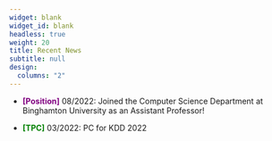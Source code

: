 ```yaml
---
widget: blank
widget_id: blank
headless: true
weight: 20
title: Recent News
subtitle: null
design:
  columns: "2"
---
```

- **<font color="purple">[Position]</font>** 08/2022: Joined the Computer Science Department at Binghamton University as an Assistant Professor!

- **<font color="green">[TPC]</font>** 03/2022: PC for KDD 2022